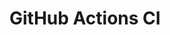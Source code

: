 # GitHub Actions CI




















































































































































































































































































































































































































































































































































































































































































































































































































































































































































































































































































































































































































































































